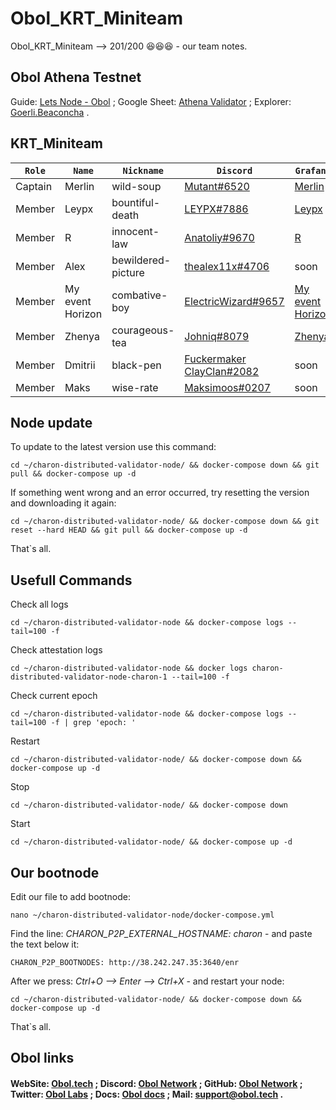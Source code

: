 # Obol_KRT_Miniteam
Obol_KRT_Miniteam --> 201/200 😆😆😆 - our team notes.

Obol Athena Testnet
-------------------
Guide: [Lets Node - Obol](https://teletype.in/@letskynode/obol_athena_testnet) ; Google Sheet: [Athena Validator](https://docs.google.com/spreadsheets/d/1Zr0jx2ROxe2db2Geu79BDR7BDlKonB3qKzBprqEW_Ao/edit#gid=0) ; Explorer: [Goerli.Beaconcha](https://goerli.beaconcha.in/validator/0xa8623551ba27e8e5e5f57775806316ef5091448a4d20c86be6244baf2d964a912dd527e3265927f9b9521997e67baa02#deposits) .

KRT_Miniteam
------------
`Role` | `Name` | `Nickname` | `Discord` | `Grafana`
--- | --- | --- | --- | ---
Captain | Merlin | wild-soup | [Mutant#6520](https://discord.com/users/877965122595868722) | [Merlin](http://188.34.164.186:3000/d/singlenode/single-charon-node-dashboard?orgId=1&refresh=10s)
Member | Leypx | bountiful-death | [LEYPX#7886](https://discord.com/users/401855964745302046) | [Leypx](http://135.181.92.161:3000/d/singlenode/single-charon-node-dashboard?orgId=1&refresh=10s)
Member | R | innocent-law | [Anatoliy#9670](https://discord.com/users/883017726661120001) | [R](http://65.109.28.243:3000/d/singlenode/single-charon-node-dashboard?orgId=1&from=now-30m&to=now&refresh=10s)
Member | Alex | bewildered-picture | [thealex11x#4706](https://discord.com/users/824364194580529172) | soon
Member | My event Horizon | combative-boy | [ElectricWizard#9657](https://discord.com/users/194132632496373760) | [My event Horizon](http://142.132.151.169:3000/d/singlenode/single-charon-node-dashboard?orgId=1&refresh=5s)
Member | Zhenya | courageous-tea | [Johniq#8079](https://discord.com/users/304260322699640833) | [Zhenya](http://144.91.69.106:3000/d/singlenode/single-charon-node-dashboard?orgId=1&refresh=10s)
Member | Dmitrii | black-pen | [Fuckermaker ClayClan#2082](https://discord.com/users/867052848735191070) | soon
Member | Maks | wise-rate | [Maksimoos#0207](https://discord.com/users/598959147794563081) | soon

Node update
-----------
To update to the latest version use this command:
```
cd ~/charon-distributed-validator-node/ && docker-compose down && git pull && docker-compose up -d
```
If something went wrong and an error occurred, try resetting the version and downloading it again:
```
cd ~/charon-distributed-validator-node/ && docker-compose down && git reset --hard HEAD && git pull && docker-compose up -d
```
That`s all.

Usefull Commands
----------------
Check all logs
```
cd ~/charon-distributed-validator-node && docker-compose logs --tail=100 -f
```
Check attestation logs
```
cd ~/charon-distributed-validator-node && docker logs charon-distributed-validator-node-charon-1 --tail=100 -f
```
Check current epoch
```
cd ~/charon-distributed-validator-node && docker-compose logs --tail=100 -f | grep 'epoch: '
```
Restart
```
cd ~/charon-distributed-validator-node/ && docker-compose down && docker-compose up -d
```
Stop
```
cd ~/charon-distributed-validator-node/ && docker-compose down
```
Start
```
cd ~/charon-distributed-validator-node/ && docker-compose up -d
```

Our bootnode
------------
Edit our file to add bootnode:
```
nano ~/charon-distributed-validator-node/docker-compose.yml
```
Find the line: _*CHARON_P2P_EXTERNAL_HOSTNAME: charon*_ - and paste the text below it:
```
CHARON_P2P_BOOTNODES: http://38.242.247.35:3640/enr
```
After we press: _*Ctrl+O --> Enter --> Ctrl+X*_ - and restart your node:
```
cd ~/charon-distributed-validator-node/ && docker-compose down && docker-compose up -d
```
That`s all.

Obol links
----------
#### WebSite: [Obol.tech](https://obol.tech/) ; Discord: [Obol Network](https://discord.com/invite/n6ebKsX46w) ; GitHub: [Obol Network](https://github.com/ObolNetwork) ; Twitter: [Obol Labs](https://twitter.com/ObolNetwork) ; Docs: [Obol docs](https://docs.obol.tech/) ; Mail: support@obol.tech .
